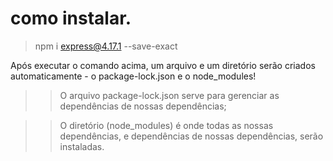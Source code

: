 # como instalar.

 > npm i express@4.17.1 --save-exact

Após executar o comando acima, um arquivo e um diretório serão criados automaticamente - o package-lock.json e o node_modules!


>> O arquivo package-lock.json
  serve para gerenciar as dependências de nossas dependências;

>> O diretório (node_modules)
  é onde todas as nossas dependências, e dependências de nossas dependências, serão instaladas.













